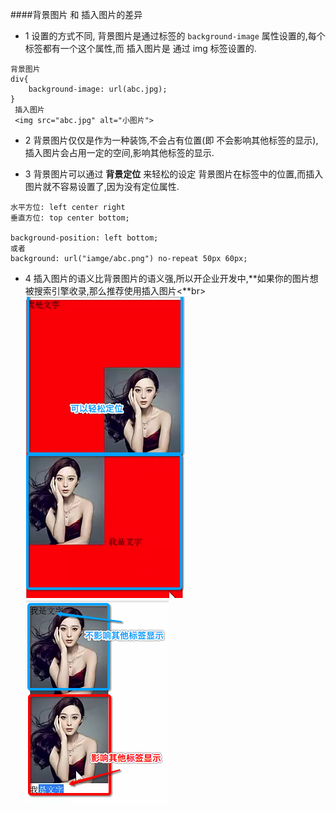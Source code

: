 
####背景图片 和 插入图片的差异
- 1 设置的方式不同, 背景图片是通过标签的  `background-image` 属性设置的,每个标签都有一个这个属性,而 插入图片是 通过 img 标签设置的.

 ```
 背景图片
 div{
     background-image: url(abc.jpg);
 }
  插入图片
  <img src="abc.jpg" alt="小图片">
 
  ```

- 2 背景图片仅仅是作为一种装饰,不会占有位置(即 不会影响其他标签的显示), 插入图片会占用一定的空间,影响其他标签的显示.

- 3 背景图片可以通过 **背景定位** 来轻松的设定 背景图片在标签中的位置,而插入图片就不容易设置了,因为没有定位属性.

 ```
 水平方位: left center right
 垂直方位: top center bottom;

 background-position: left bottom;
 或者
 background: url("iamge/abc.png") no-repeat 50px 60px;
 ```

- 4 插入图片的语义比背景图片的语义强,所以开企业开发中,**如果你的图片想被搜索引擎收录,那么推荐使用插入图片<**br>
![](/assets/Snip20180704_2.png)![](/assets/Snip20180704_1.png)
